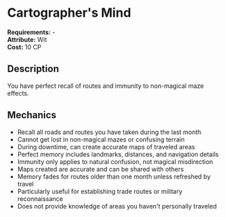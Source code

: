 # Cartographer's Mind

**Requirements:** -  
**Attribute:** Wit  
**Cost:** 10 CP  

## Description
You have perfect recall of routes and immunity to non-magical maze effects.

## Mechanics
- Recall all roads and routes you have taken during the last month
- Cannot get lost in non-magical mazes or confusing terrain
- During downtime, can create accurate maps of traveled areas
- Perfect memory includes landmarks, distances, and navigation details
- Immunity only applies to natural confusion, not magical misdirection
- Maps created are accurate and can be shared with others
- Memory fades for routes older than one month unless refreshed by travel
- Particularly useful for establishing trade routes or military reconnaissance
- Does not provide knowledge of areas you haven't personally traveled